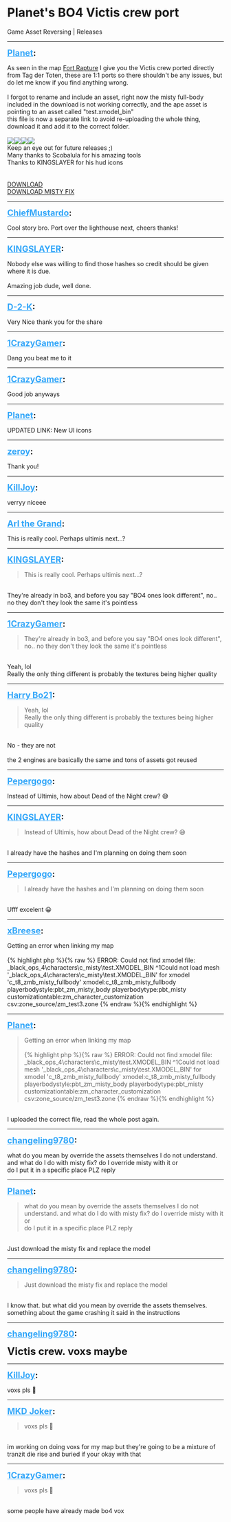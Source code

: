 # Planet's BO4 Victis crew port
Game Asset Reversing | Releases

---
<strong style="font-size: 1.4em;"><span style="text-decoration: underline;text-decoration-color: #34a7f9;"><span style="color:#34a7f9;">Planet</span></span>:</strong>

<p>As seen in the map <a href="https://steamcommunity.com/sharedfiles/filedetails/?id=2081025115">Fort Rapture</a> I give you the Victis crew ported directly from Tag der Toten, these are 1:1 ports so there shouldn&#39;t be any issues, but do let me know if you find anything wrong.<br /><br />I forgot to rename and include an asset, right now the misty full-body included in the download is not working correctly, and the ape asset is pointing to an asset called &quot;test.xmodel_bin&quot;<br />this file is now a separate link to avoid re-uploading the whole thing, download it and add it to the correct folder.<br /><br /><img style="max-width: 500px;" src="{{ '/wiki/threads/assets/a.672.png' | relative_url }}"><img style="max-width: 500px;" src="{{ '/wiki/threads/assets/a.673.png' | relative_url }}"><img style="max-width: 500px;" src="{{ '/wiki/threads/assets/a.674.png' | relative_url }}"><img style="max-width: 500px;" src="{{ '/wiki/threads/assets/a.675.png' | relative_url }}"><br />Keep an eye out for future releases ;)<br />Many thanks to Scobalula for his amazing tools<br />Thanks to KINGSLAYER for his hud icons<br /><br /><br /><a href="https://mega.nz/file/9N921YiL#dl8ZnI1ssQOeEc0BNtLOtCxcjh5AMvjTzdyg_jqwCVc">DOWNLOAD</a><br /><a href="https://mega.nz/file/BQEBVADK#JcdCUS-tIOGyuu5MIYZ0gOX1b_eIh1RG9tOWk8A4GUk">DOWNLOAD MISTY FIX</a></p>

---
<strong style="font-size: 1.4em;"><span style="text-decoration: underline;text-decoration-color: #34a7f9;"><span style="color:#34a7f9;">ChiefMustardo</span></span>:</strong>

<p>Cool story bro. Port over the lighthouse next, cheers thanks!</p>

---
<strong style="font-size: 1.4em;"><span style="text-decoration: underline;text-decoration-color: #34a7f9;"><span style="color:#34a7f9;">KINGSLAYER</span></span>:</strong>

<p>Nobody else was willing to find those hashes so credit should be given where it is due.<br /><br />Amazing job dude, well done.</p>

---
<strong style="font-size: 1.4em;"><span style="text-decoration: underline;text-decoration-color: #34a7f9;"><span style="color:#34a7f9;">D-2-K</span></span>:</strong>

<p>Very Nice thank you for the share</p>

---
<strong style="font-size: 1.4em;"><span style="text-decoration: underline;text-decoration-color: #34a7f9;"><span style="color:#34a7f9;">1CrazyGamer</span></span>:</strong>

<p>Dang you beat me to it</p>

---
<strong style="font-size: 1.4em;"><span style="text-decoration: underline;text-decoration-color: #34a7f9;"><span style="color:#34a7f9;">1CrazyGamer</span></span>:</strong>

<p>Good job anyways</p>

---
<strong style="font-size: 1.4em;"><span style="text-decoration: underline;text-decoration-color: #34a7f9;"><span style="color:#34a7f9;">Planet</span></span>:</strong>

<p>UPDATED LINK: New UI icons</p>

---
<strong style="font-size: 1.4em;"><span style="text-decoration: underline;text-decoration-color: #34a7f9;"><span style="color:#34a7f9;">zeroy</span></span>:</strong>

<p>Thank you!</p>

---
<strong style="font-size: 1.4em;"><span style="text-decoration: underline;text-decoration-color: #34a7f9;"><span style="color:#34a7f9;">KillJoy</span></span>:</strong>

<p>verryy niceee</p>

---
<strong style="font-size: 1.4em;"><span style="text-decoration: underline;text-decoration-color: #34a7f9;"><span style="color:#34a7f9;">Arl the Grand</span></span>:</strong>

<p>This is really cool. Perhaps ultimis next...?</p>

---
<strong style="font-size: 1.4em;"><span style="text-decoration: underline;text-decoration-color: #34a7f9;"><span style="color:#34a7f9;">KINGSLAYER</span></span>:</strong>

<p><blockquote>This is really cool. Perhaps ultimis next...?<br /></blockquote><br />They&#39;re already in bo3, and before you say &quot;BO4 ones look different&quot;, no.. no they don&#39;t they look the same it&#39;s pointless</p>

---
<strong style="font-size: 1.4em;"><span style="text-decoration: underline;text-decoration-color: #34a7f9;"><span style="color:#34a7f9;">1CrazyGamer</span></span>:</strong>

<p><blockquote>They&#39;re already in bo3, and before you say &quot;BO4 ones look different&quot;, no.. no they don&#39;t they look the same it&#39;s pointless<br /></blockquote><br />Yeah, lol<br />Really the only thing different is probably the textures being higher quality</p>

---
<strong style="font-size: 1.4em;"><span style="text-decoration: underline;text-decoration-color: #34a7f9;"><span style="color:#34a7f9;">Harry Bo21</span></span>:</strong>

<p><blockquote>Yeah, lol<br />Really the only thing different is probably the textures being higher quality<br /></blockquote><br />No - they are not<br /><br />the 2 engines are basically the same and tons of assets got reused</p>

---
<strong style="font-size: 1.4em;"><span style="text-decoration: underline;text-decoration-color: #34a7f9;"><span style="color:#34a7f9;">Pepergogo</span></span>:</strong>

<p>Instead of Ultimis, how about Dead of the Night crew?  &#128517;</p>

---
<strong style="font-size: 1.4em;"><span style="text-decoration: underline;text-decoration-color: #34a7f9;"><span style="color:#34a7f9;">KINGSLAYER</span></span>:</strong>

<p><blockquote>Instead of Ultimis, how about Dead of the Night crew?  &#128517;<br /></blockquote><br />I already have the hashes and I&#39;m planning on doing them soon</p>

---
<strong style="font-size: 1.4em;"><span style="text-decoration: underline;text-decoration-color: #34a7f9;"><span style="color:#34a7f9;">Pepergogo</span></span>:</strong>

<p><blockquote>I already have the hashes and I&#39;m planning on doing them soon<br /></blockquote><br />Ufff excelent &#128512;</p>

---
<strong style="font-size: 1.4em;"><span style="text-decoration: underline;text-decoration-color: #34a7f9;"><span style="color:#34a7f9;">xBreese</span></span>:</strong>

<p>Getting an error when linking my map<br /><br />{% highlight php %}{% raw %}
ERROR: Could not find xmodel file: _black_ops_4\characters\c_misty\test.XMODEL_BIN
^1Could not load mesh &#39;_black_ops_4\characters\c_misty\test.XMODEL_BIN&#39; for xmodel &#39;c_t8_zmb_misty_fullbody&#39;
  xmodel:c_t8_zmb_misty_fullbody
    playerbodystyle:pbt_zm_misty_body
      playerbodytype:pbt_misty
        customizationtable:zm_character_customization
          csv:zone_source/zm_test3.zone
{% endraw %}{% endhighlight %}
</p>

---
<strong style="font-size: 1.4em;"><span style="text-decoration: underline;text-decoration-color: #34a7f9;"><span style="color:#34a7f9;">Planet</span></span>:</strong>

<p><blockquote>Getting an error when linking my map<br /><br />{% highlight php %}{% raw %}
ERROR: Could not find xmodel file: _black_ops_4\characters\c_misty\test.XMODEL_BIN
^1Could not load mesh &#39;_black_ops_4\characters\c_misty\test.XMODEL_BIN&#39; for xmodel &#39;c_t8_zmb_misty_fullbody&#39;
  xmodel:c_t8_zmb_misty_fullbody
    playerbodystyle:pbt_zm_misty_body
      playerbodytype:pbt_misty
        customizationtable:zm_character_customization
          csv:zone_source/zm_test3.zone
{% endraw %}{% endhighlight %}
</blockquote><br />I uploaded the correct file, read the whole post again.</p>

---
<strong style="font-size: 1.4em;"><span style="text-decoration: underline;text-decoration-color: #34a7f9;"><span style="color:#34a7f9;">changeling9780</span></span>:</strong>

<p>what do you mean by override the assets themselves I do not understand. and what do I do with misty fix? do I override misty with it or<br /> do I put it in a specific place PLZ reply</p>

---
<strong style="font-size: 1.4em;"><span style="text-decoration: underline;text-decoration-color: #34a7f9;"><span style="color:#34a7f9;">Planet</span></span>:</strong>

<p><blockquote>what do you mean by override the assets themselves I do not understand. and what do I do with misty fix? do I override misty with it or<br />do I put it in a specific place PLZ reply<br /></blockquote><br />Just download the misty fix and replace the model</p>

---
<strong style="font-size: 1.4em;"><span style="text-decoration: underline;text-decoration-color: #34a7f9;"><span style="color:#34a7f9;">changeling9780</span></span>:</strong>

<p><blockquote>Just download the misty fix and replace the model<br /></blockquote><br />I know that. but what did you mean by override the assets themselves. something about the game crashing it said in the instructions</p>

---
<strong style="font-size: 1.4em;"><span style="text-decoration: underline;text-decoration-color: #34a7f9;"><span style="color:#34a7f9;">changeling9780</span></span>:</strong>

<p><span style="font-size:1.7em;"><strong>Victis crew. voxs maybe</strong></span></p>

---
<strong style="font-size: 1.4em;"><span style="text-decoration: underline;text-decoration-color: #34a7f9;"><span style="color:#34a7f9;">KillJoy</span></span>:</strong>

<p>voxs pls &#128147;</p>

---
<strong style="font-size: 1.4em;"><span style="text-decoration: underline;text-decoration-color: #34a7f9;"><span style="color:#34a7f9;">MKD Joker</span></span>:</strong>

<p><blockquote>voxs pls &#128147;<br /></blockquote><br />im working on doing voxs for my map but they&#39;re going to be a mixture of tranzit die rise and buried if your okay with that</p>

---
<strong style="font-size: 1.4em;"><span style="text-decoration: underline;text-decoration-color: #34a7f9;"><span style="color:#34a7f9;">1CrazyGamer</span></span>:</strong>

<p><blockquote>voxs pls &#128147;<br /></blockquote><br />some people have already made bo4 vox</p>
